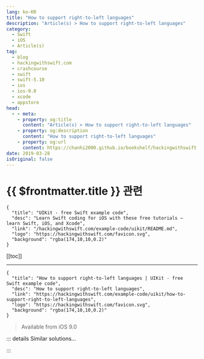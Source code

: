```yaml
---
lang: ko-KR
title: "How to support right-to-left languages"
description: "Article(s) > How to support right-to-left languages"
category:
  - Swift
  - iOS
  - Article(s)
tag: 
  - blog
  - hackingwithswift.com
  - crashcourse
  - swift
  - swift-5.10
  - ios
  - ios-9.0
  - xcode
  - appstore
head:
  - - meta:
    - property: og:title
      content: "Article(s) > How to support right-to-left languages"
    - property: og:description
      content: "How to support right-to-left languages"
    - property: og:url
      content: https://chanhi2000.github.io/bookshelf/hackingwithswift.com/example-code/uikit/how-to-support-right-to-left-languages.html
date: 2019-03-28
isOriginal: false
---
```


# {{ $frontmatter.title }} 관련

```component VPCard
{
  "title": "UIKit - free Swift example code",
  "desc": "Learn Swift coding for iOS with these free tutorials – learn Swift, iOS, and Xcode",
  "link": "/hackingwithswift.com/example-code/uikit/README.md",
  "logo": "https://hackingwithswift.com/favicon.svg",
  "background": "rgba(174,10,10,0.2)"
}
```

[[toc]]

---

```component VPCard
{
  "title": "How to support right-to-left languages | UIKit - free Swift example code",
  "desc": "How to support right-to-left languages",
  "link": "https://hackingwithswift.com/example-code/uikit/how-to-support-right-to-left-languages",
  "logo": "https://hackingwithswift.com/favicon.svg",
  "background": "rgba(174,10,10,0.2)"
}
```

> Available from iOS 9.0

<!-- TODO: 작성 -->

<!--
Hebrew, Arabic, Farsi, and more are all languages that use a right-to-left layout, and it doesn’t take much work to make your iOS apps fit in more naturally for those languages. In fact, there are four things you need to do to get most of the way there, and I want to walk through them briefly with some code.

First, make sure you use natural text alignment for your labels and text views. “Natural” automatically becomes either left aligned or right aligned depending on the user’s region, which means you don’t need to worry about. For example:

```swift
label.textAlignment = .natural
```

Second, use leading and trailing constraints rather than left and right, and again UIKit will automatically flip these when running on right-to-left devices:

```swift
label.leadingAnchor.constraint(equalTo: view.safeAreaLayoutGuide.leadingAnchor).isActive = true
label.trailingAnchor.constraint(equalTo: view.safeAreaLayoutGuide.trailingAnchor).isActive = true
```

Third, flip any images that need it. Most images should be fine without flipping, but if you have images that point to parts of your user interface then they should be flipped. This takes one line of code:

```swift
let flipped = originalImage.imageFlippedForRightToLeftLayoutDirection()
```

Note: that doesn’t actually flip the `UIImage`, but instead configures the image to be drawn flipped when it’s placed inside a `UIImageView`.

Finally, test your changes using a right-to-left region. The easiest way to do this is to go to the Product menu, hold down <kbd>Alt</kbd>, then click “Run…” to adjust your run schema. Now go to the Options tab and change Application Language from “System Language” to “Right-to-Left Pseudolanguage”. Now run your app in the simulator, and you should see your flipped layout working.

-->

::: details Similar solutions…

<!--
/quick-start/swiftui/how-to-support-drag-and-drop-in-swiftui">How to support drag and drop in SwiftUI 
/example-code/uikit/how-to-support-pinch-to-zoom-in-a-uiscrollview">How to support pinch to zoom in a UIScrollView 
/example-code/networking/how-to-support-low-data-mode-networking-using-allowsconstrainednetworkaccess">How to support low data mode networking using allowsConstrainedNetworkAccess 
/quick-start/concurrency/how-to-fix-the-error-async-call-in-a-function-that-does-not-support-concurrency">How to fix the error “async call in a function that does not support concurrency” 
/quick-start/swiftui/how-to-create-a-core-data-fetch-request-using-fetchrequest">How to create a Core Data fetch request using @FetchRequest</a>
-->

:::

